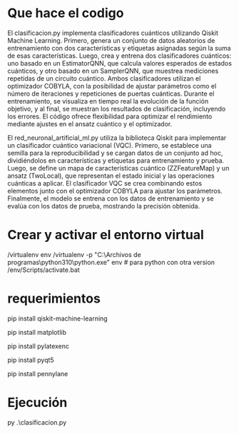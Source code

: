 
# Que hace el codigo

El clasificacion.py implementa clasificadores cuánticos utilizando Qiskit Machine Learning. Primero, genera un conjunto de datos aleatorios de entrenamiento con dos características y etiquetas asignadas según la suma de esas características. Luego, crea y entrena dos clasificadores cuánticos: uno basado en un EstimatorQNN, que calcula valores esperados de estados cuánticos, y otro basado en un SamplerQNN, que muestrea mediciones repetidas de un circuito cuántico. Ambos clasificadores utilizan el optimizador COBYLA, con la posibilidad de ajustar parámetros como el número de iteraciones y repeticiones de puertas cuánticas. Durante el entrenamiento, se visualiza en tiempo real la evolución de la función objetivo, y al final, se muestran los resultados de clasificación, incluyendo los errores. El código ofrece flexibilidad para optimizar el rendimiento mediante ajustes en el ansatz cuántico y el optimizador.

El red_neuronal_artificial_ml.py utiliza la biblioteca Qiskit para implementar un clasificador cuántico variacional (VQC). Primero, se establece una semilla para la reproducibilidad y se cargan datos de un conjunto ad hoc, dividiéndolos en características y etiquetas para entrenamiento y prueba. Luego, se define un mapa de características cuántico (ZZFeatureMap) y un ansatz (TwoLocal), que representan el estado inicial y las operaciones cuánticas a aplicar. El clasificador VQC se crea combinando estos elementos junto con el optimizador COBYLA para ajustar los parámetros. Finalmente, el modelo se entrena con los datos de entrenamiento y se evalúa con los datos de prueba, mostrando la precisión obtenida.



# Crear y activar el entorno virtual

/virtualenv env
/virtualenv -p "C:\Archivos de programas\python310\python.exe" env # para python con otra version
/env/Scripts/activate.bat

# requerimientos

pip install qiskit-machine-learning

pip install matplotlib

pip install pylatexenc

pip install pyqt5

pip install pennylane


# Ejecución
py .\clasificacion.py
